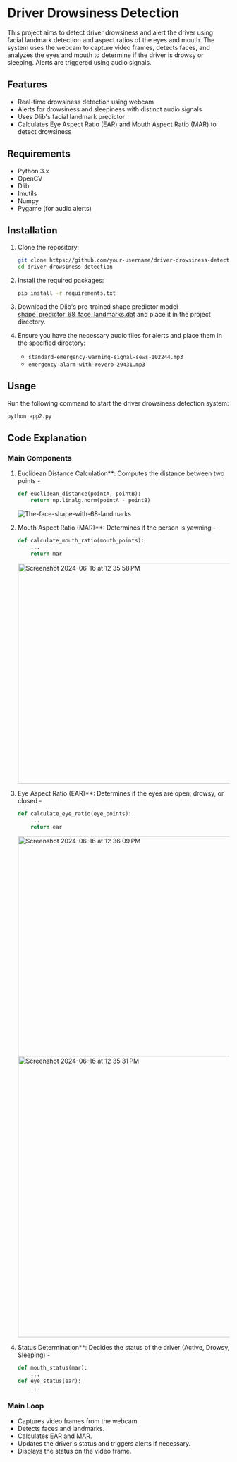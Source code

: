 # Driver Drowsiness Detection

This project aims to detect driver drowsiness and alert the driver using facial landmark detection and aspect ratios of the eyes and mouth. The system uses the webcam to capture video frames, detects faces, and analyzes the eyes and mouth to determine if the driver is drowsy or sleeping. Alerts are triggered using audio signals.

## Features

- Real-time drowsiness detection using webcam
- Alerts for drowsiness and sleepiness with distinct audio signals
- Uses Dlib's facial landmark predictor
- Calculates Eye Aspect Ratio (EAR) and Mouth Aspect Ratio (MAR) to detect drowsiness

## Requirements

- Python 3.x
- OpenCV
- Dlib
- Imutils
- Numpy
- Pygame (for audio alerts)

## Installation

1. Clone the repository:
   ```sh
   git clone https://github.com/your-username/driver-drowsiness-detection.git
   cd driver-drowsiness-detection
   ```

2. Install the required packages:
   ```sh
   pip install -r requirements.txt
   ```

3. Download the Dlib's pre-trained shape predictor model [shape_predictor_68_face_landmarks.dat](http://dlib.net/files/shape_predictor_68_face_landmarks.dat.bz2) and place it in the project directory.

4. Ensure you have the necessary audio files for alerts and place them in the specified directory:
   - `standard-emergency-warning-signal-sews-102244.mp3`
   - `emergency-alarm-with-reverb-29431.mp3`

## Usage

Run the following command to start the driver drowsiness detection system:
```sh
python app2.py
```

## Code Explanation

### Main Components

1. Euclidean Distance Calculation**: Computes the distance between two points - 
   ```python
   def euclidean_distance(pointA, pointB):
       return np.linalg.norm(pointA - pointB)
   ```
   ![The-face-shape-with-68-landmarks](https://github.com/aryana-27/Driver-Drowsiness-Detection-/assets/148103911/89b7c57d-d53c-4f5a-af3c-e80f3871f631)

   
2. Mouth Aspect Ratio (MAR)**: Determines if the person is yawning - 
   ```python
   def calculate_mouth_ratio(mouth_points):
       ...
       return mar
   ```
   <img width="499" alt="Screenshot 2024-06-16 at 12 35 58 PM" src="https://github.com/aryana-27/Driver-Drowsiness-Detection-/assets/148103911/16fb0cd0-1456-4605-b40a-a1d0b95ba6ea">


3. Eye Aspect Ratio (EAR)**: Determines if the eyes are open, drowsy, or closed - 
   ```python
   def calculate_eye_ratio(eye_points):
       ...
       return ear
   ```
   <img width="499" alt="Screenshot 2024-06-16 at 12 36 09 PM" src="https://github.com/aryana-27/Driver-Drowsiness-Detection-/assets/148103911/d800c521-466a-4ded-8921-31f2653c12c3">
   <img width="638" alt="Screenshot 2024-06-16 at 12 35 31 PM" src="https://github.com/aryana-27/Driver-Drowsiness-Detection-/assets/148103911/6d667193-3f01-47f3-9750-727e1dfbf9c5">


4. Status Determination**: Decides the status of the driver (Active, Drowsy, Sleeping) - 
   ```python
   def mouth_status(mar):
       ...
   def eye_status(ear):
       ...
   ```

### Main Loop

- Captures video frames from the webcam.
- Detects faces and landmarks.
- Calculates EAR and MAR.
- Updates the driver's status and triggers alerts if necessary.
- Displays the status on the video frame.



